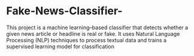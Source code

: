 # Fake-News-Classifier-
This project is a machine learning–based classifier that detects whether a given news article or headline is real or fake. It uses Natural Language Processing (NLP) techniques to process textual data and trains a supervised learning model for classification
